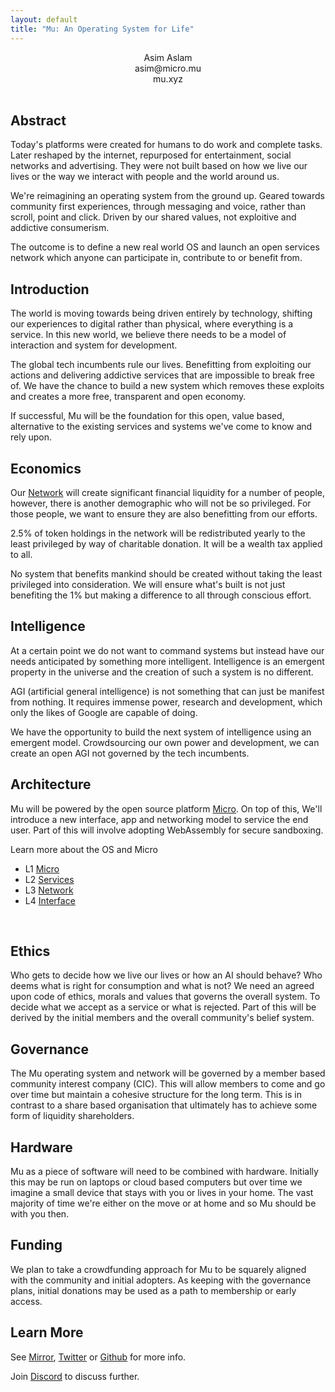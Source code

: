 ```yaml
---
layout: default
title: "Mu: An Operating System for Life"
---
```

<center>
Asim Aslam<br>
asim@micro.mu<br>
mu.xyz<br>
</center>
<br>
<div id="abstract">
<h2>Abstract</h2>
<p>Today's platforms were created for humans to do work and complete tasks. Later reshaped by the internet, 
repurposed for entertainment, social networks and advertising. They were not built based on how we live 
our lives or the way we interact with people and the world around us.
</p>

<p>We're reimagining an operating system from the ground up. Geared towards community first experiences, through messaging
and voice, rather than scroll, point and click. Driven by our shared values, not exploitive and addictive consumerism.
</p>

<p>The outcome is to define a new real world OS and launch an open services network
which anyone can participate in, contribute to or benefit from.
</p>
</div>

<div id="blurb">
<h2>Introduction</h2>
<p>
The world is moving towards being driven entirely by technology, shifting our experiences to digital rather than 
physical, where everything is a service. In this new world, we believe there needs to be a model of interaction and system for
development.
</p>
<p>
The global tech incumbents rule our lives.
Benefitting from exploiting our actions and delivering addictive services that are impossible to break free of. We have the chance to 
build a new system which removes these exploits and creates a more free, transparent and open economy.
</p>
<p>
If successful, Mu will be the foundation for this open, value based, alternative to the existing services and systems 
we've come to know and rely upon.
</p>
</div>

<div id="blurb">
<h2>Economics</h2>

<p>
Our <a href="/network">Network</a> will create significant financial liquidity for a number of people, however, there is another 
demographic who will not be so privileged. For those people, we want to ensure they are also benefitting from our efforts.
</p>

<p>
2.5% of token holdings in the network will be redistributed yearly to the least privileged by way of charitable donation. 
It will be a wealth tax applied to all.
</p>

<p>
No system that benefits mankind should be created without taking the least privileged into consideration. We will ensure what's 
built is not just benefiting the 1% but making a difference to all through conscious effort.
</p>
</div>

<div id="blurb">
<h2>Intelligence</h2>
<p>
At a certain point we do not want to command systems but instead have our needs anticipated by something more intelligent.
Intelligence is an emergent property in the universe and the creation of such a system is no different.
</p>
<p>
AGI (artificial general intelligence) is not something that can just be manifest from nothing. It requires immense power, 
research and development, which only the likes of Google are capable of doing. 
</p>
<p>
We have the opportunity to build the next system of intelligence using an emergent model. Crowdsourcing our own power
and development, we can create an open AGI not governed by the tech incumbents.
</p>
</div>

<div id="blurb">
<h2>Architecture</h2>
  <p>
  Mu will be powered by the open source platform <a href="https://micro.dev">Micro</a>. 
  On top of this, We'll introduce a new interface, app and networking model to service 
  the end user. Part of this will involve adopting WebAssembly for secure sandboxing.
  </p>
  <p>Learn more about the OS and Micro</p>

  <ul id="projects">
    <li>L1 <a href="/micro">Micro</a></li>
    <li>L2 <a href="/services">Services</a></li>
    <li>L3 <a href="/network">Network</a></li>
    <li>L4 <a href="/interface">Interface</a></li>
  </ul>
  <br>


</div>

<div id="blurb">
<h2>Ethics</h2>
<p>
Who gets to decide how we live our lives or how an AI should behave? Who deems 
what is right for consumption and what is not? We need an agreed upon code of 
ethics, morals and values that governs the overall system. To decide what we 
accept as a service or what is rejected. Part of this will be derived by the 
initial members and the overall community's belief system. 
</p>
</div>

<div id="blurb">
<h2>Governance</h2>
<p>
The Mu operating system and network will be governed by a member based 
community interest company (CIC). This will allow members to come and go
over time but maintain a cohesive structure for the long term. This is in 
contrast to a share based organisation that ultimately has to 
achieve some form of liquidity shareholders.
</p>
</div>

<div id="blurb">
<h2>Hardware</h2>
<p>
Mu as a piece of software will need to be combined with hardware. Initially this may be 
run on laptops or cloud based computers but over time we imagine a small device
that stays with you or lives in your home. The vast majority of time we're either on 
the move or at home and so Mu should be with you then.
</p>
</div>

<div id="blurb">
<h2>Funding</h2>
<p>
We plan to take a crowdfunding approach for Mu to be squarely aligned with the community 
and initial adopters. As keeping with the governance plans, initial donations may 
be used as a path to membership or early access. 
</p>
</div>

<div id="blurb">
<h2>Learn More</h2>
  <p>
  See <a href="https://mirror.xyz/0x95A522981D68213E6F2190e187d42f9e53EE0873">Mirror</a>,
  <a href="https://twitter.com/mudotxyz">Twitter</a>
  or
  <a href="https://github.com/muxyz">Github</a> for more info.
  </p>
   <p>Join <a href="https://discord.gg/TBR9bRjd6Z">Discord</a> to discuss further.
  </p>
</div>
